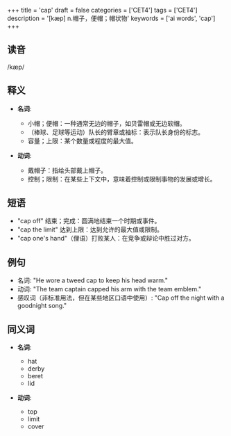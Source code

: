 +++
title = 'cap'
draft = false
categories = ['CET4']
tags = ['CET4']
description = '[kæp] n.帽子，便帽；帽状物'
keywords = ['ai words', 'cap']
+++

## 读音
/kæp/

## 释义
- **名词**:
  - 小帽；便帽：一种通常无边的帽子，如贝雷帽或无边软帽。
  - （棒球、足球等运动）队长的臂章或袖标：表示队长身份的标志。
  - 容量；上限：某个数量或程度的最大值。

- **动词**:
  - 戴帽子：指给头部戴上帽子。
  - 控制；限制：在某些上下文中，意味着控制或限制事物的发展或增长。

## 短语
- "cap off" 结束；完成：圆满地结束一个时期或事件。
- "cap the limit" 达到上限：达到允许的最大值或限制。
- "cap one's hand"（俚语）打败某人：在竞争或辩论中胜过对方。

## 例句
- 名词: "He wore a tweed cap to keep his head warm."
- 动词: "The team captain capped his arm with the team emblem."
- 感叹词（非标准用法，但在某些地区口语中使用）: "Cap off the night with a goodnight song."

## 同义词
- **名词**:
  - hat
  - derby
  - beret
  - lid

- **动词**:
  - top
  - limit
  - cover

